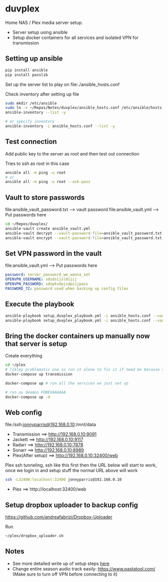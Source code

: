 # duvplex

Home NAS / Plex media server setup.
- Server setup using ansible
- Setup docker containers for all services and isolated VPN for transmission

## Setting up ansible

``` sh
pip install ansible
pip install passlib
```

Set up the server list to play on
file:./ansible_hosts.conf

Check inventory after setting up file
``` sh
sudo mkdir /etc/ansible
sudo ln -s ~/Repos/Notes/duvplex/ansible_hosts.conf /etc/ansible/hosts
ansible-inventory --list -y

# or specify inventory
ansible-inventory -i ansible_hosts.conf --list -y
```

## Test connection

Add public key to the server as root and then test out connection

Tries to ssh as root in this case
``` sh
ansible all -m ping -u root
# or
ansible all -m ping -u root --ask-pass
```

## Vault to store passwords

file:ansible_vault_password.txt --> vault password
file:ansible_vault.yml --> Put passwords here

``` sh
cd ~/Repos/duvplex/
ansible-vault create ansible_vault.yml
ansible-vault decrypt --vault-password-file=ansible_vault_password.txt ansible_vault.yml
ansible-vault encrypt --vault-password-file=ansible_vault_password.txt ansible_vault.yml
```

## Set VPN password in the vault

file:ansible_vault.yml --> Put passwords here

``` yml
password: server_password_we_wanna_set
OPENVPN_USERNAME: sdsdsijsldijij
OPENVPN_PASSWORD: sdopksdpjsdpsijpass
PASSWORD_7Z: password used when backing up config files
```

## Execute the playbook

``` sh
ansible-playbook setup_duvplex_playbook.yml -i ansible_hosts.conf --vault-pass-file ansible_vault_password.txt
ansible-playbook setup_duvplex_playbook.yml -i ansible_hosts.conf --vault-pass-file ansible_vault_password.txt --tags backup
```

## Bring the docker containers up manually now that server is setup

Create everything
``` sh
cd ~/plex
# likley problematic one so run it alone to fix it if need be because this container also holds the VPN info
docker-compose up transmission

docker-compose up # run all the services we just set up

# run as deamon FOREVAAAAAA
docker-compose up -d
```

## Web config

file:/ssh:jonnyparris@192.168.0.10:/mnt/data

- Transmission      ==> http://192.168.0.10:9091
- Jackett           ==> http://192.168.0.10:9117
- Radarr            ==> http://192.168.0.10:7878
- Sonarr            ==> http://192.168.0.10:8989
- Plex(After setup) ==> http://192.168.0.10:32400/web

Plex ssh tunneling, ssh like this first then the URL below will start to work, once we login in and setup stuff the normal URL above will work
``` sh
ssh -L32400:localhost:32400 jonnyparris@192.168.0.10
```

- Plex         ==> http://localhost:32400/web

## Setup dropbox uploader to backup config

https://github.com/andreafabrizi/Dropbox-Uploader

Run
``` sh
~/plex/dropbox_uploader.sh
```

## Notes

- See more detailed write up of setup steps [here](assets/DetailedWriteUp.md)
- Change entire season audio track easily: https://www.pastatool.com/ (Make sure to turn off VPN before connecting to it)
